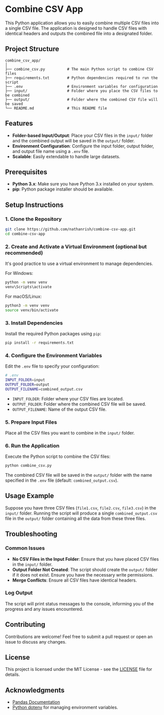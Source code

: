 # Combine CSV App

This Python application allows you to easily combine multiple CSV files into a single CSV file. The application is designed to handle CSV files with identical headers and outputs the combined file into a designated folder.

## Project Structure

```
combine_csv_app/
│
├── combine_csv.py          # The main Python script to combine CSV files
├── requirements.txt        # Python dependencies required to run the script
├── .env                    # Environment variables for configuration
├── input/                  # Folder where you place the CSV files to be combined
├── output/                 # Folder where the combined CSV file will be saved
└── README.md               # This README file
```

## Features

- **Folder-based Input/Output**: Place your CSV files in the `input/` folder and the combined output will be saved in the `output/` folder.
- **Environment Configuration**: Configure the input folder, output folder, and output file name using a `.env` file.
- **Scalable**: Easily extendable to handle large datasets.

## Prerequisites

- **Python 3.x**: Make sure you have Python 3.x installed on your system.
- **pip**: Python package installer should be available.

## Setup Instructions

### 1. Clone the Repository

```bash
git clone https://github.com/nathanrish/combine-csv-app.git
cd combine-csv-app
```

### 2. Create and Activate a Virtual Environment (optional but recommended)

It's good practice to use a virtual environment to manage dependencies.

For Windows:
```bash
python -m venv venv
venv\Scripts\activate
```

For macOS/Linux:
```bash
python3 -m venv venv
source venv/bin/activate
```

### 3. Install Dependencies

Install the required Python packages using `pip`:

```bash
pip install -r requirements.txt
```

### 4. Configure the Environment Variables

Edit the `.env` file to specify your configuration:

```bash
# .env
INPUT_FOLDER=input
OUTPUT_FOLDER=output
OUTPUT_FILENAME=combined_output.csv
```

- `INPUT_FOLDER`: Folder where your CSV files are located.
- `OUTPUT_FOLDER`: Folder where the combined CSV file will be saved.
- `OUTPUT_FILENAME`: Name of the output CSV file.

### 5. Prepare Input Files

Place all the CSV files you want to combine in the `input/` folder.

### 6. Run the Application

Execute the Python script to combine the CSV files:

```bash
python combine_csv.py
```

The combined CSV file will be saved in the `output/` folder with the name specified in the `.env` file (default: `combined_output.csv`).

## Usage Example

Suppose you have three CSV files (`file1.csv`, `file2.csv`, `file3.csv`) in the `input/` folder. Running the script will produce a single `combined_output.csv` file in the `output/` folder containing all the data from these three files.

## Troubleshooting

### Common Issues

- **No CSV Files in the Input Folder**: Ensure that you have placed CSV files in the `input/` folder.
- **Output Folder Not Created**: The script should create the `output/` folder if it does not exist. Ensure you have the necessary write permissions.
- **Merge Conflicts**: Ensure all CSV files have identical headers.

### Log Output

The script will print status messages to the console, informing you of the progress and any issues encountered.

## Contributing

Contributions are welcome! Feel free to submit a pull request or open an issue to discuss any changes.

## License

This project is licensed under the MIT License - see the [LICENSE](LICENSE) file for details.

## Acknowledgments

- [Pandas Documentation](https://pandas.pydata.org/pandas-docs/stable/)
- [Python dotenv](https://pypi.org/project/python-dotenv/) for managing environment variables.

